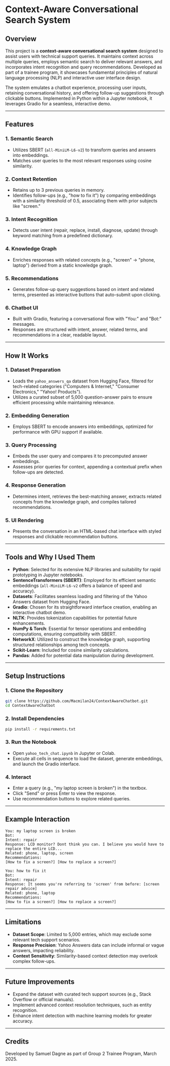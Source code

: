 # Context-Aware Conversational Search System

## Overview

This project is a **context-aware conversational search system** designed to assist users with technical support queries. It maintains context across multiple queries, employs semantic search to deliver relevant answers, and incorporates intent recognition and query recommendations. Developed as part of a trainee program, it showcases fundamental principles of natural language processing (NLP) and interactive user interface design.

The system emulates a chatbot experience, processing user inputs, retaining conversational history, and offering follow-up suggestions through clickable buttons. Implemented in Python within a Jupyter notebook, it leverages Gradio for a seamless, interactive demo.

---

## Features

### 1. Semantic Search

- Utilizes SBERT (`all-MiniLM-L6-v2`) to transform queries and answers into embeddings.
- Matches user queries to the most relevant responses using cosine similarity.

### 2. Context Retention

- Retains up to 3 previous queries in memory.
- Identifies follow-ups (e.g., "how to fix it") by comparing embeddings with a similarity threshold of 0.5, associating them with prior subjects like "screen."

### 3. Intent Recognition

- Detects user intent (repair, replace, install, diagnose, update) through keyword matching from a predefined dictionary.

### 4. Knowledge Graph

- Enriches responses with related concepts (e.g., "screen" → "phone, laptop") derived from a static knowledge graph.

### 5. Recommendations

- Generates follow-up query suggestions based on intent and related terms, presented as interactive buttons that auto-submit upon clicking.

### 6. Chatbot UI

- Built with Gradio, featuring a conversational flow with "You:" and "Bot:" messages.
- Responses are structured with intent, answer, related terms, and recommendations in a clear, readable layout.

---

## How It Works

### 1. Dataset Preparation

- Loads the `yahoo_answers_qa` dataset from Hugging Face, filtered for tech-related categories ("Computers & Internet," "Consumer Electronics," "Yahoo! Products").
- Utilizes a curated subset of 5,000 question-answer pairs to ensure efficient processing while maintaining relevance.

### 2. Embedding Generation

- Employs SBERT to encode answers into embeddings, optimized for performance with GPU support if available.

### 3. Query Processing

- Embeds the user query and compares it to precomputed answer embeddings.
- Assesses prior queries for context, appending a contextual prefix when follow-ups are detected.

### 4. Response Generation

- Determines intent, retrieves the best-matching answer, extracts related concepts from the knowledge graph, and compiles tailored recommendations.

### 5. UI Rendering

- Presents the conversation in an HTML-based chat interface with styled responses and clickable recommendation buttons.

---

## Tools and Why I Used Them

- **Python**: Selected for its extensive NLP libraries and suitability for rapid prototyping in Jupyter notebooks.
- **SentenceTransformers (SBERT)**: Employed for its efficient semantic embeddings (`all-MiniLM-L6-v2` offers a balance of speed and accuracy).
- **Datasets**: Facilitates seamless loading and filtering of the Yahoo Answers dataset from Hugging Face.
- **Gradio**: Chosen for its straightforward interface creation, enabling an interactive chatbot demo.
- **NLTK**: Provides tokenization capabilities for potential future enhancements.
- **NumPy & Torch**: Essential for tensor operations and embedding computations, ensuring compatibility with SBERT.
- **NetworkX**: Utilized to construct the knowledge graph, supporting structured relationships among tech concepts.
- **Scikit-Learn**: Included for cosine similarity calculations.
- **Pandas**: Added for potential data manipulation during development.

---

## Setup Instructions

### 1. Clone the Repository

```bash
git clone https://github.com/Macmilan24/ContextAwareChatbot.git
cd ContextAwareChatbot
```

### 2. Install Dependencies

```bash
pip install -r requirements.txt
```

### 3. Run the Notebook

- Open `yahoo_tech_chat.ipynb` in Jupyter or Colab.
- Execute all cells in sequence to load the dataset, generate embeddings, and launch the Gradio interface.

### 4. Interact

- Enter a query (e.g., "my laptop screen is broken") in the textbox.
- Click "Send" or press Enter to view the response.
- Use recommendation buttons to explore related queries.

---

## Example Interaction

```text
You: my laptop screen is broken
Bot:
Intent: repair
Response: LCD monitor? Dont think you can. I believe you would have to replace the entire LCD...
Related: phone, laptop, screen
Recommendations:
[How to fix a screen?] [How to replace a screen?]

You: how to fix it
Bot:
Intent: repair
Response: It seems you're referring to 'screen' from before: [screen repair advice]
Related: phone, laptop
Recommendations:
[How to fix a screen?] [How to replace a screen?]
```

---

## Limitations

- **Dataset Scope**: Limited to 5,000 entries, which may exclude some relevant tech support scenarios.
- **Response Precision**: Yahoo Answers data can include informal or vague answers, impacting reliability.
- **Context Sensitivity**: Similarity-based context detection may overlook complex follow-ups.

---

## Future Improvements

- Expand the dataset with curated tech support sources (e.g., Stack Overflow or official manuals).
- Implement advanced context resolution techniques, such as entity recognition.
- Enhance intent detection with machine learning models for greater accuracy.

---

## Credits

Developed by Samuel Dagne as part of Group 2 Trainee Program, March 2025.
